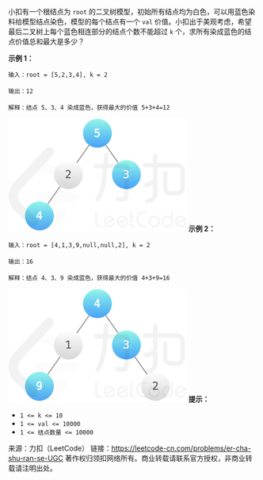 小扣有一个根结点为 ```root``` 的二叉树模型，初始所有结点均为白色，可以用蓝色染料给模型结点染色，模型的每个结点有一个 ```val``` 价值。小扣出于美观考虑，希望最后二叉树上每个蓝色相连部分的结点个数不能超过 ```k``` 个，求所有染成蓝色的结点价值总和最大是多少？

**示例 1：**
```
输入：root = [5,2,3,4], k = 2

输出：12

解释：结点 5、3、4 染成蓝色，获得最大的价值 5+3+4=12
```
![img](LCP_34_1.png)
**示例 2：**
```
输入：root = [4,1,3,9,null,null,2], k = 2

输出：16

解释：结点 4、3、9 染成蓝色，获得最大的价值 4+3+9=16
```
![img](LCP_34_2.png)
**提示：**

* ```1 <= k <= 10```
* ```1 <= val <= 10000```
* ```1 <= 结点数量 <= 10000```

来源：力扣（LeetCode）
链接：https://leetcode-cn.com/problems/er-cha-shu-ran-se-UGC
著作权归领扣网络所有。商业转载请联系官方授权，非商业转载请注明出处。